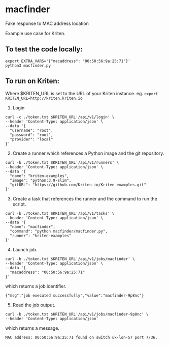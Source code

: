 # macfinder
Fake response to MAC address location

Example use case for Kriten.

## To test the code locally:
```
export EXTRA_VARS='{"macaddress": "00:50:56:9a:25:71"}'
python3 macfinder.py
```

## To run on Kriten:

Where $KRITEN_URL is set to the URL of your Kriten instance.
eg. `export KRITEN_URL=http://kriten.kriten.io`

1. Login
```
curl -c ./token.txt $KRITEN_URL'/api/v1/login' \
--header 'Content-Type: application/json' \
--data '{
  "username": "root",
  "password": "root",
  "provider": "local"
}' 
```
2. Create a runner which references a Python image and the git repository.
```
curl -b ./token.txt $KRITEN_URL'/api/v1/runners' \
--header 'Content-Type: application/json' \
--data '{
  "name": "kriten-examples",
  "image": "python:3.9-slim",
  "gitURL": "https://github.com/Kriten-io/Kriten-examples.git"
}'
```
3. Create a task that references the runner and the command to run the script.
```
curl -b ./token.txt $KRITEN_URL'/api/v1/tasks' \
--header 'Content-Type: application/json' \
--data '{
  "name": "macfinder",
  "command": "python macfinder/macfinder.py",
  "runner": "kriten-examples"
}'
```
4. Launch job.
```
curl -b ./token.txt $KRITEN_URL'/api/v1/jobs/macfinder' \
--header 'Content-Type: application/json' \
--data '{
  "macaddress": "00:50:56:9a:25:71"
}'
```
   which returns a job identifier.
```
{"msg":"job executed successfully","value":"macfinder-9p8nc"}
```
5. Read the job output.
```
curl -b ./token.txt $KRITEN_URL'/api/v1/jobs/macfinder-9p8nc' \
--header 'Content-Type: application/json'
```
   which returns a message.
```
MAC address: 00:50:56:9a:25:71 found on switch uk-lon-57 port 7/36.
```
